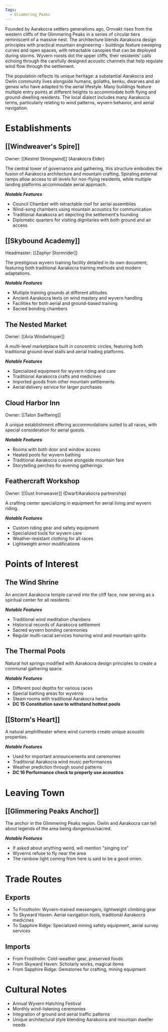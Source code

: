 ```yaml
---
Tags:
  - Glimmering_Peaks
---
```


Founded by Aarakocra settlers generations ago, Ornvakt rises from the western cliffs of the Glimmering Peaks in a series of circular tiers reminiscent of a massive nest. The architecture blends Aarakocra design principles with practical mountain engineering - buildings feature sweeping curves and open spaces, with retractable canopies that can be deployed during storms. Wyvern roosts dot the upper cliffs, their residents' calls echoing through the carefully designed acoustic channels that help regulate wind flow through the settlement.

The population reflects its unique heritage: a substantial Aarakocra and Owlin community lives alongside humans, goliaths, kenku, dwarves and air genasi who have adapted to the aerial lifestyle. Many buildings feature multiple entry points at different heights to accommodate both flying and ground-dwelling residents. The local dialect includes many Aarakocra terms, particularly relating to wind patterns, wyvern behavior, and aerial navigation.

# Establishments

## [[Windweaver's Spire]]
Owner: [[Kestrel Strongwind]] (Aarakocra Elder)

The central tower of governance and gathering, this structure embodies the fusion of Aarakocra architecture and mountain crafting. Spiraling external ramps allow access to all levels for non-flying residents, while multiple landing platforms accommodate aerial approach.

***Notable Features***
- Council Chamber with retractable roof for aerial assemblies
- Wind-song chambers using mountain acoustics for communication
- Traditional Aarakocra art depicting the settlement's founding
- Diplomatic quarters for visiting dignitaries with both ground and air access

## [[Skybound Academy]]
Headmaster: [[Zephyr Stormrider]]

The prestigious wyvern training facility detailed in its own document, featuring both traditional Aarakocra training methods and modern adaptations.

***Notable Features***
- Multiple training grounds at different altitudes
- Ancient Aarakocra texts on wind mastery and wyvern handling
- Facilities for both aerial and ground-based training
- Sacred bonding chambers

## The Nested Market
Owner: [[Aria Windwhisper]]

A multi-level marketplace built in concentric circles, featuring both traditional ground-level stalls and aerial trading platforms.

***Notable Features***
- Specialized equipment for wyvern riding and care
- Traditional Aarakocra crafts and medicines
- Imported goods from other mountain settlements
- Aerial delivery service for larger purchases

## Cloud Harbor Inn
Owner: [[Talon Swiftwing]]

A unique establishment offering accommodations suited to all races, with special consideration for aerial guests.

***Notable Features***
- Rooms with both door and window access
- Heated pools for wyvern bathing
- Traditional Aarakocra cuisine alongside mountain fare
- Storytelling perches for evening gatherings

## Feathercraft Workshop
Owner: [[Gust Ironweaver]] (Dwarf/Aarakocra partnership)

A crafting center specializing in equipment for aerial living and wyvern riding.

***Notable Features***
- Custom riding gear and safety equipment
- Specialized tools for wyvern care
- Weather-resistant clothing for all races
- Lightweight armor modifications

# Points of Interest

## The Wind Shrine
An ancient Aarakocra temple carved into the cliff face, now serving as a spiritual center for all residents.

***Notable Features***
- Traditional wind meditation chambers
- Historical records of Aarakocra settlement
- Sacred wyvern bonding ceremonies
- Regular multi-racial services honoring wind and mountain spirits

## The Thermal Pools
Natural hot springs modified with Aarakocra design principles to create a communal gathering space.

***Notable Features***
- Different pool depths for various races
- Special bathing areas for wyverns
- Steam rooms with traditional Aarakocra herbs
- **DC 15 Constitution save to withstand hottest pools**

## [[Storm's Heart]]
A natural amphitheater where wind currents create unique acoustic properties.

***Notable Features***
- Used for important announcements and ceremonies
- Traditional Aarakocra wind music performances
- Weather prediction through sound patterns
- **DC 16 Performance check to properly use acoustics**

# Leaving Town

## [[Glimmering Peaks Anchor]]
The anchor in the Glimmering Peaks region. Owlin and Aarakocra can tell about legends of the area being dangerous/sacred. 

***Notable Features***
- If asked about anything weird, will mention "singing ice"
- Wyverns refuse to fly near the area
- The rainbow light coming from here is said to be a good omen.


# Trade Routes

## Exports
- To Frostholm: Wyvern-trained messengers, lightweight climbing gear
- To Skyward Haven: Aerial navigation tools, traditional Aarakocra medicines
- To Sapphire Ridge: Specialized mining safety equipment, aerial survey services

## Imports
- From Frostholm: Cold-weather gear, preserved foods
- From Skyward Haven: Scholarly works, magical items
- From Sapphire Ridge: Gemstones for crafting, mining equipment

# Cultural Notes
- Annual Wyvern Hatching Festival
- Monthly wind-listening ceremonies
- Integration of ground and aerial traffic patterns
- Unique architectural style blending Aarakocra and mountain dweller needs